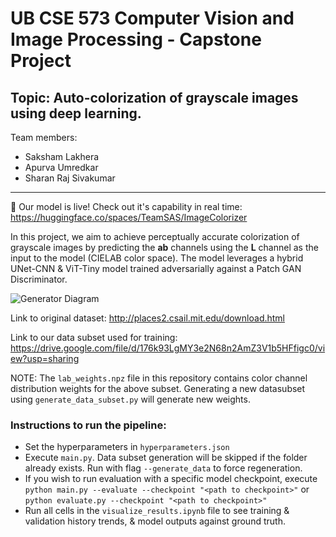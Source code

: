 # UB CSE 573 Computer Vision and Image Processing - Capstone Project
Topic: Auto-colorization of grayscale images using deep learning.
---
Team members:
- Saksham Lakhera
- Apurva Umredkar
- Sharan Raj Sivakumar
---

🚀 Our model is live! Check out it's capability in real time: https://huggingface.co/spaces/TeamSAS/ImageColorizer

In this project, we aim to achieve perceptually accurate colorization of grayscale images by predicting the **ab** channels using the **L** channel as the input to the model (CIELAB color space).
The model leverages a hybrid UNet-CNN & ViT-Tiny model trained adversarially against a Patch GAN Discriminator.

![Generator Diagram](https://github.com/user-attachments/assets/2b3bc6b3-673b-4b47-be0a-c702dbd52c54)

Link to original dataset: http://places2.csail.mit.edu/download.html

Link to our data subset used for training: https://drive.google.com/file/d/176k93LgMY3e2N68n2AmZ3V1b5HFfigc0/view?usp=sharing 

NOTE: The `lab_weights.npz` file in this repository contains color channel distribution weights for the above subset. Generating a new datasubset using `generate_data_subset.py` will generate new weights.

### Instructions to run the pipeline:
- Set the hyperparameters in `hyperparameters.json`
- Execute `main.py`. Data subset generation will be skipped if the folder already exists. Run with flag `--generate_data` to force regeneration.
- If you wish to run evaluation with a specific model checkpoint, execute `python main.py --evaluate --checkpoint "<path to checkpoint>"` or `python evaluate.py --checkpoint "<path to checkpoint>"`
- Run all cells in the `visualize_results.ipynb` file to see training & validation history trends, & model outputs against ground truth.

